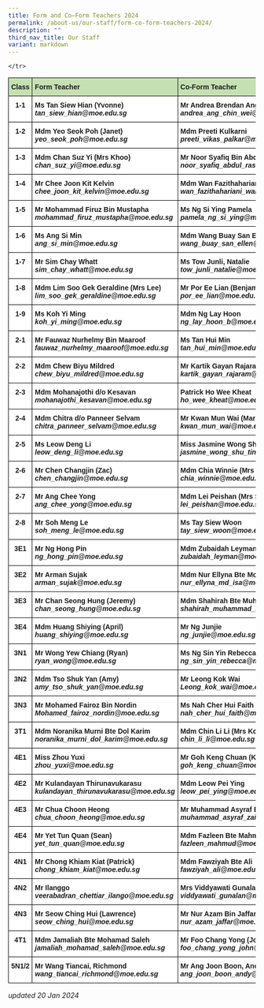 ```yaml
---
title: Form and Co–Form Teachers 2024
permalink: /about-us/our-staff/form-co-form-teachers-2024/
description: ""
third_nav_title: Our Staff
variant: markdown
---
```

<style type="text/css">
.tg  {border-collapse:collapse;border-spacing:0;}
.tg td{border-color:black;border-style:solid;border-width:1px;font-family:Arial, sans-serif;font-size:14px;
  overflow:hidden;padding:10px 5px;word-break:normal;}
.tg th{border-color:black;border-style:solid;border-width:1px;font-family:Arial, sans-serif;font-size:14px;
  font-weight:normal;overflow:hidden;padding:10px 5px;word-break:normal;}
.tg .tg-dgl5{background-color:#FFF;font-weight:bold;text-align:left;vertical-align:top}
.tg .tg-9hzb{background-color:#FFF;font-weight:bold;text-align:center;vertical-align:top}
	.tg .tg-s7g5{background-color:#C5E0B3;font-weight:bold;text-align:left;vertical-align:top}
</style>
<table class="tg">
<thead>
 <tr>
    <th class="tg-s7g5">Class</th>
    <th class="tg-s7g5">Form Teacher</th>
    <th class="tg-s7g5">Co-Form Teacher</th>
    <th class="tg-s7g5">Co-Form Teacher</th>
	</tr>
</thead>
<tbody>
  <tr>
    <td class="tg-9hzb">1-1</td>
		<td class="tg-dgl5">Ms Tan Siew Hian (Yvonne)<br><i>tan_siew_hian@moe.edu.sg </i></td>
		<td class="tg-dgl5">Mr Andrea Brendan Ang Chin Wei<br><i>andrea_ang_chin_wei@moe.edu.sg</i></td>
		   <td class="tg-dgl5"> </td>
  </tr>
  <tr>
    <td class="tg-9hzb">1-2</td>
    <td class="tg-dgl5">Mdm Yeo Seok Poh (Janet)<br><i>yeo_seok_poh@moe.edu.sg</i></td>
    <td class="tg-dgl5">Mdm Preeti Kulkarni<br><i>preeti_vikas_palkar@moe.edu.sg </i></td>
    <td class="tg-dgl5"> </td>
  </tr>
  <tr>
    <td class="tg-9hzb">1-3</td>
    <td class="tg-dgl5">Mdm Chan Suz Yi (Mrs Khoo)
<br><i>chan_suz_yi@moe.edu.sg</i></td>
    <td class="tg-dgl5">Mr Noor Syafiq Bin Abdul Rashid<br><i>noor_syafiq_abdul_rashid@moe.edu.sg</i></td>
    <td class="tg-dgl5"> </td>
  </tr>
  <tr>
    <td class="tg-9hzb">1-4</td>
    <td class="tg-dgl5">Mr Chee Joon Kit Kelvin<br><i>chee_joon_kit_kelvin@moe.edu.sg </i></td>
    <td class="tg-dgl5">Mdm Wan Fazithahariani Bte Wan Ahmad<br><i>wan_fazithahariani_wan_a@moe.edu.sg</i>
			   </td><td class="tg-dgl5"> </td>
  </tr>
  <tr>
    <td class="tg-9hzb">1-5</td>
    <td class="tg-dgl5">Mr Mohammad Firuz Bin Mustapha<br><i>mohammad_firuz_mustapha@moe.edu.sg </i></td>
    <td class="tg-dgl5">Ms Ng Si Ying Pamela<br><i>pamela_ng_si_ying@moe.edu.sg</i></td>
    <td class="tg-dgl5"> </td>
  </tr>
  <tr>
    <td class="tg-9hzb">1-6</td>
    <td class="tg-dgl5">Ms Ang Si Min<br><i>ang_si_min@moe.edu.sg </i></td>
    <td class="tg-dgl5">Mdm Wang Buay San Ellen<br><i>wang_buay_san_ellen@moe.edu.sg</i></td>
    <td class="tg-dgl5"> </td>
  </tr>
  <tr>
    <td class="tg-9hzb">1-7</td>
    <td class="tg-dgl5">Mr Sim Chay Whatt<br><i>sim_chay_whatt@moe.edu.sg </i></td>
    <td class="tg-dgl5">Ms Tow Junli, Natalie<br><i>tow_junli_natalie@moe.edu.sg </i></td>
		<td class="tg-dgl5"></td>
  </tr>
  <tr>
    <td class="tg-9hzb">1-8</td>
    <td class="tg-dgl5">Mdm Lim Soo Gek Geraldine (Mrs Lee)<br><i>lim_soo_gek_geraldine@moe.edu.sg </i></td>
    <td class="tg-dgl5">Mr Por Ee Lian (Benjamin)<br><i>por_ee_lian@moe.edu.sg </i></td>
    <td class="tg-dgl5"></td>
  </tr>
	  <tr>
    <td class="tg-9hzb">1-9</td>
    <td class="tg-dgl5">Ms Koh Yi Ming<br><i>koh_yi_ming@moe.edu.sg  </i></td>
    <td class="tg-dgl5">Mdm Ng Lay Hoon
<br><i>ng_lay_hoon_b@moe.edu.sg </i></td>
    <td class="tg-dgl5">Ms Chang Sin Yi Donna<br><i>chang_sin_yi_donna@moe.edu.sg</i></td>
  </tr>
  <tr>
    <td class="tg-9hzb">2-1</td>
    <td class="tg-dgl5">Mr Fauwaz Nurhelmy Bin Maaroof<br><i>fauwaz_nurhelmy_maaroof@moe.edu.sg </i></td>
    <td class="tg-dgl5">Ms Tan Hui Min<br><i>tan_hui_min@moe.edu.sg</i></td>
    <td class="tg-dgl5"> </td>
  </tr>
  <tr>
    <td class="tg-9hzb">2-2</td>
    <td class="tg-dgl5">Mdm Chew Biyu Mildred<br><i>chew_biyu_mildred@moe.edu.sg</i></td>
        <td class="tg-dgl5">Mr Kartik Gayan Rajaram<br><i>kartik_gayan_rajaram@moe.edu.sg </i></td>
		 <td class="tg-dgl5">Mr Ong Kok Hwee<br><i>ong_kok_hwee@moe.edu.sg</i></td>
  </tr>
  <tr>
    <td class="tg-9hzb">2-3</td>
    <td class="tg-dgl5">Mdm Mohanajothi d/o Kesavan<br><i>mohanajothi_kesavan@moe.edu.sg </i></td>
		<td class="tg-dgl5">Patrick Ho Wee Kheat<br><i>ho_wee_kheat@moe.edu.sg 
</i></td>
    <td class="tg-dgl5">Mdm Nurul Amirah<br><i>nurul_amirah_ahmad@moe.edu.sg 
</i></td><td class="tg-dgl5"></td>
		
    </tr>
  <tr>
    <td class="tg-9hzb">2-4</td>
    <td class="tg-dgl5">Mdm Chitra d/o Panneer Selvam<br><i>chitra_panneer_selvam@moe.edu.sg </i></td>
    <td class="tg-dgl5">Mr Kwan Mun Wai (Mark)<br><i>kwan_mun_wai@moe.edu.sg </i></td>
		<td class="tg-dgl5">Mdm Noorhidayah Bte Md Taib<br><i>noorhidayah_md_taib@moe.edu.sg </i></td>
  </tr>
  <tr>
    <td class="tg-9hzb">2-5</td>
    <td class="tg-dgl5">Ms Leow Deng Li<br><i>leow_deng_li@moe.edu.sg</i></td>
    <td class="tg-dgl5">Miss Jasmine Wong Shu Ting<br><i>jasmine_wong_shu_ting@moe.edu.sg </i></td>
    <td class="tg-dgl5"></td>
  </tr>
  <tr>
    <td class="tg-9hzb">2-6</td>
    <td class="tg-dgl5">Mr Chen Changjin (Zac)<br><i>chen_changjin@moe.edu.sg </i></td>
    <td class="tg-dgl5">Mdm Chia Winnie (Mrs Lim)<br><i>chia_winnie@moe.edu.sg </i></td>
    <td class="tg-dgl5"></td>
  </tr>
  <tr>
    <td class="tg-9hzb">2-7</td>
    <td class="tg-dgl5">Mr Ang Chee Yong<br><i>ang_chee_yong@moe.edu.sg </i></td>
    <td class="tg-dgl5">Mdm Lei Peishan (Mrs Seow)<br><i>lei_peishan@moe.edu.sg  </i></td>
		  <td class="tg-dgl5">Anthony Yap Chee Ping<br><i>Yap_chee_ping@moe.edu.sg</i></td>
    <td class="tg-dgl5"> </td>
  </tr>
  <tr>
    <td class="tg-9hzb">2-8</td>
    <td class="tg-dgl5">Mr Soh Meng Le<br><i>soh_meng_le@moe.edu.sg</i></td>
    <td class="tg-dgl5">Ms Tay Siew Woon<br><i>tay_siew_woon@moe.edu.sg</i></td>
		 <td class="tg-dgl5">Clarissa Lim Yiling<br><i>lim_yiling_clarissa@moe.edu.sg</i></td>
    <td class="tg-dgl5"></td>
  </tr>
  <tr>
    <td class="tg-9hzb">3E1</td>
    <td class="tg-dgl5">Mr Ng Hong Pin<br><i>ng_hong_pin@moe.edu.sg</i></td>
    <td class="tg-dgl5">Mdm Zubaidah Leyman<br><i>zubaidah_leyman@moe.edu.sg </i></td>
    <td class="tg-dgl5"></td>
  </tr>
  <tr>
    <td class="tg-9hzb">3E2</td>
		  <td class="tg-dgl5"> Mr Arman Sujak<br><i>arman_sujak@moe.edu.sg</i></td>
    <td class="tg-dgl5">Mdm Nur Ellyna Bte Mohamed Isa
<br><i>nur_ellyna_md_isa@moe.edu.sg</i></td>
</tr>
  <tr>
    <td class="tg-9hzb">3E3</td>
<td class="tg-dgl5"> Mr Chan Seong Hung (Jeremy)<br><i>chan_seong_hung@moe.edu.sg </i></td>
    <td class="tg-dgl5">Mdm Shahirah Bte Muhammad Sharif<br><i>shahirah_muhammad_sharif@moe.edu.sg</i></td>
    <td class="tg-dgl5"> </td>
  </tr>
  <tr>
    <td class="tg-9hzb">3E4</td>
    <td class="tg-dgl5">Mdm Huang Shiying (April)
<br><i>huang_shiying@moe.edu.sg </i></td>
    <td class="tg-dgl5">Mr Ng Junjie<br><i>ng_junjie@moe.edu.sg</i></td>
    <td class="tg-dgl5"> </td>
  </tr>
  <tr>
    <td class="tg-9hzb">3N1</td>
    <td class="tg-dgl5">Mr Wong Yew Chiang (Ryan)<br><i>ryan_wong@moe.edu.sg</i> </td>
    <td class="tg-dgl5">Ms Ng Sin Yin Rebecca<br><i>ng_sin_yin_rebecca@moe.edu.sg</i></td>
    <td class="tg-dgl5"></td>
  </tr>
  <tr>
    <td class="tg-9hzb">3N2</td>
    <td class="tg-dgl5">Mdm Tso Shuk Yan (Amy)<br><i>amy_tso_shuk_yan@moe.edu.sg </i></td>
    <td class="tg-dgl5">Mr Leong Kok Wai<br><i>Leong_kok_wai@moe.edu.sg </i></td>
    <td class="tg-dgl5">Mr Goh Wenjie Reuben</td>
		
  </tr>
  <tr>
    <td class="tg-9hzb">3N3</td>
    <td class="tg-dgl5">Mr Mohamed Fairoz Bin Nordin<br><i>Mohamed_fairoz_nordin@moe.edu.sg </i></td>
    <td class="tg-dgl5">Ms Nah Cher Hui Faith <br><i>nah_cher_hui_faith@moe.edu.sg</i></td>
      </tr>
  <tr>
    <td class="tg-9hzb">3T1</td>
    <td class="tg-dgl5">Mdm Noranika Murni Bte Dol Karim<br><i>noranika_murni_dol_karim@moe.edu.sg</i></td>
    <td class="tg-dgl5">Mdm Chin Li Li (Mrs Koh)<br><i>chin_li_li@moe.edu.sg </i></td>
    <td class="tg-dgl5"></td>
  </tr>
  <tr>
    <td class="tg-9hzb">4E1</td>
    <td class="tg-dgl5">Miss Zhou Yuxi<br><i>zhou_yuxi@moe.edu.sg </i></td>
    <td class="tg-dgl5">Mr Goh Keng Chuan (Ken)<br><i>goh_keng_chuan@moe.edu.sg</i></td>
    <td class="tg-dgl5"> </td>
  </tr>
  <tr>
    <td class="tg-9hzb">4E2</td>
    <td class="tg-dgl5">Mr Kulandayan Thirunavukarasu
<br><i>kulandayan_thirunavukarasu@moe.edu.sg</i></td>
    <td class="tg-dgl5">Mdm Leow Pei Ying<br><i>leow_pei_ying@moe.edu.sg</i></td>
    <td class="tg-dgl5"> </td>
  </tr>
  <tr>
    <td class="tg-9hzb">4E3</td>
    <td class="tg-dgl5">Mr Chua Choon Heong<br><i>chua_choon_heong@moe.edu.sg </i></td>
    <td class="tg-dgl5">Mr Muhammad Asyraf Bin Zainol<br><i>muhammad_asyraf_zainol@moe.edu.sg</i></td>
    <td class="tg-dgl5"> </td>
  </tr>
  <tr>
    <td class="tg-9hzb">4E4</td>
    <td class="tg-dgl5">Mr Yet Tun Quan (Sean)<br><i>yet_tun_quan@moe.edu.sg </i></td>
    <td class="tg-dgl5">Mdm Fazleen Bte Mahmud<br><i>fazleen_mahmud@moe.edu.sg</i></td>
    <td class="tg-dgl5"> </td>
  </tr>
  <tr>
    <td class="tg-9hzb">4N1</td>
    <td class="tg-dgl5">Mr Chong Khiam Kiat (Patrick)<br><i>chong_khiam_kiat@moe.edu.sg</i></td>
    <td class="tg-dgl5">Mdm Fawziyah Bte Ali<br><i>fawziyah_ali@moe.edu.sg </i></td>
    <td class="tg-dgl5">Mdm Leong Meng Wai (Audrey)<br><i>leong_meng_wai@moe.edu.sg </i></td>
  </tr>
  <tr>
    <td class="tg-9hzb">4N2</td>
    <td class="tg-dgl5">Mr Ilanggo<br><i>veerabadran_chettiar_ilango@moe.edu.sg </i></td>
    <td class="tg-dgl5">Mrs Viddyawati Gunalan<br><i>viddyawati_gunalan@moe.edu.sg </i></td>
    <td class="tg-dgl5"></td>
  </tr>
  <tr>
    <td class="tg-9hzb">4N3</td>
    <td class="tg-dgl5">Mr Seow Ching Hui (Lawrence)<br><i>seow_ching_hui@moe.edu.sg</i></td>
    <td class="tg-dgl5">Mr Nur Azam Bin Jaffar<br><i>nur_azam_jaffar@moe.edu.sg </i></td>
    <td class="tg-dgl5"></td>
  </tr>
	 <tr>
    <td class="tg-9hzb">4T1</td>
    <td class="tg-dgl5">Mdm Jamaliah Bte Mohamad Saleh<br><i>jamaliah_mohamad_saleh@moe.edu.sg </i></td>
    <td class="tg-dgl5">Mr Foo Chang Yong (John)<br><i>foo_chang_yong_john@moe.edu.sg </i></td>
    <td class="tg-dgl5"></td>
  </tr>
  <tr>
      <td class="tg-9hzb">5N1/2</td>
    <td class="tg-dgl5">Mr Wang Tiancai, Richmond<br><i>wang_tiancai_richmond@moe.edu.sg </i></td>
  <td class="tg-dgl5">Mr Ang Joon Boon, Andy<br><i>ang_joon_boon_andy@moe.edu.sg</i></td>
    <td class="tg-dgl5">Mr Mohamad Shalleh Bin Suja’ee<br><i>mohamad_shalleh_bin_sujaee@moe.edu.sg</i></td>
    <td class="tg-dgl5"> </td>
  </tr>
</tbody>
</table>

*updated 20 Jan 2024*